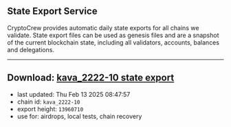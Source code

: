 ## State Export Service
CryptoCrew provides automatic daily state exports for all chains we validate. State export files can be used as genesis files and are a snapshot of the current blockchain state, including all validators, accounts, balances and delegations.

---
**Download: [kava_2222-10 state export](https://dl-eu2.ccvalidators.com/SERVICE/kava/kava_2222-10_export_13960710.json)**
---

- last updated: Thu Feb 13 2025 08:47:57
- chain id: `kava_2222-10`
- export height: `13960710`
- use for: airdrops, local tests, chain recovery
